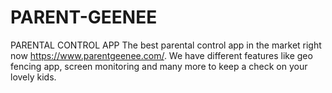 # PARENT-GEENEE
PARENTAL CONTROL APP
The best parental control app in the market right now https://www.parentgeenee.com/. We have different features like geo fencing app, screen monitoring and many more to keep a check on your lovely kids.
